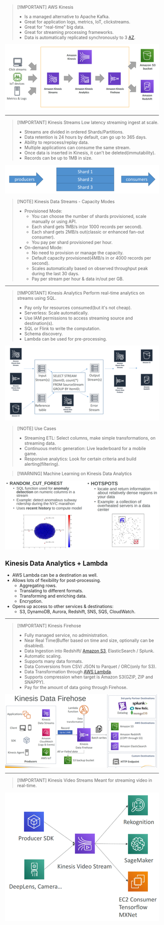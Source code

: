 
> [!IMPORTANT] AWS Kinesis
> - Is a managed alternative to Apache Kafka.
> - Great for application logs, metrics, IoT, clickstreams.
> - Great for "real-time" big data.
> - Great for streaming processing frameworks.
> - Data is automatically replicated synchronously to 3 [AZ](AWS/Cloud%20Practitioner%20(CLF-C02)/03-Infrastructure%20and%20Realiability/02-Availability%20Zones.md).

![](AWS/AWS%20Machine%20Learning%20Specialty%20MLS-C01/img/Pasted%20image%2020241204101111.png)

---


> [!IMPORTANT] Kinesis Streams
> Low latency streaming ingest at scale.
> - Streams are divided in ordered Shards/Partitions.
> - Data retention is 24 hours by default, can go up to 365 days.
> - Ability to reprocess/replay data.
> - Multiple applications can consume the same stream.
> - Once data is inserted in Kinesis, it can't be deleted(immutability).
> - Records can be up to 1MB in size.

![](AWS/AWS%20Machine%20Learning%20Specialty%20MLS-C01/img/Pasted%20image%2020241204101410.png)


> [!NOTE] Kinesis Data Streams - Capacity Modes
> - Provisioned Mode:
> 	- You can choose the number of shards provisioned, scale manually or using API.
> 	- Each shard gets 1MB/s in(or 1000 records per second).
> 	- Each shard gets 2MB/s out(classic or enhanced fan-out consumer).
> 	- You pay per shard provisioned per hour.
> - On-demand Mode:
> 	- No need to provision or manage the capacity.
> 	- Default capacity provisioned(4MB/s in or 4000 records per second).
> 	- Scales automatically based on observed throughput peak during the last 30 days.
> 	- Pay per stream per hour & data in/out per GB.


---


> [!IMPORTANT] Kinesis Analytics
> Perform real-time analytics on streams using SQL.
> - Pay only for resources consumed(but it's not cheap).
> - Serverless: Scale automatically.
> - Use IAM permissions to access streaming source and destination(s).
> - SQL or Flink to write the computation.
> - Schema discovery.
> - Lambda can be used for pre-processing.

![](AWS/AWS%20Machine%20Learning%20Specialty%20MLS-C01/img/Pasted%20image%2020241204103319.png)

> [!NOTE] Use Cases
> - Streaming ETL: Select columns, make simple transformations, on streaming data.
> - Continuous metric generation: Live leaderboard for a mobile game.
> - Responsive analytics: Look for certain criteria and build alerting(filtering).


> [!WARNING] Machine Learning on Kinesis Data Analytics

![](AWS/AWS%20Machine%20Learning%20Specialty%20MLS-C01/img/Pasted%20image%2020241204104046.png)

## Kinesis Data Analytics + Lambda
- AWS Lambda can be a destination as well.
- Allows lots of flexibility for post-processing.
	- Aggregating rows.
	- Translating to different formats.
	- Transforming and enriching data.
	- Encryption.
- Opens up access to other services & destinations:
	- S3, DynamoDB, Aurora, Redshift, SNS, SQS, CloudWatch.

---


> [!IMPORTANT] Kinesis Firehose
> - Fully managed service, no administration.
> - Near Real Time(Buffer based on time and size, optionally can be disabled).
> - Data Ingestion into Redshift/ [Amazon S3](AWS/Cloud%20Practitioner%20(CLF-C02)/05-Storage%20and%20Databases/01-Amazon%20Simple%20Storage%20Service(S3).md), ElasticSearch / Splunk.
> - Automatic scaling.
> - Supports many data formats.
> - Data Conversions from CSV/ JSON to Parquet / ORC(only for S3).
> - Data Transformation through [AWS Lambda](AWS/Cloud%20Practitioner%20(CLF-C02)/02-Compute%20in%20the%20Cloud/06-AWS%20Lambda.md).
> - Supports compression when target is Amazon S3(GZIP, ZIP and SNAPPY).
> - Pay for the amount of data going through Firehose.

![](AWS/AWS%20Machine%20Learning%20Specialty%20MLS-C01/img/Pasted%20image%2020241204102047.png)

---


> [!IMPORTANT] Kinesis Video Streams
> Meant for streaming video in real-time.

![](AWS/AWS%20Machine%20Learning%20Specialty%20MLS-C01/img/Pasted%20image%2020241204104618.png)


